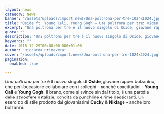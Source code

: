 ```yaml
---
layout: news
category: News
banner: "/assets/uploads/import.news/Una-poltrona-per-tre-1024x1024.jpg"
title: "Oside ft. Young Cali, Young Gogh – Una poltrona per tre: video"
excerpt: "Una poltrona per tre è il nuovo singolo di Oside, giovane rapper bolzanino, che per l’occasione collaborare con i colleghi – nonchè concittadini – Young Cali e Young Gogh. Il brano, come si evince sin dal titolo, è una parodia delle atmosfere natalizie, condita da punchline e rime dessicranti. Un esercizio di stile prodotto dai giovanissimi [&hellip"
quote: ""
description: "Una poltrona per tre è il nuovo singolo di Oside, giovane rapper bolzanino, che per l’occasione collaborare con i colleghi – nonchè concittadini – Young Cali e Young Gogh. Il brano, come si evince sin dal titolo, è una parodia delle atmosfere natalizie, condita da punchline e rime dessicranti. Un esercizio di stile prodotto dai giovanissimi [&hellip"
keywords: ""
date: 2018-12-29T00:00:00.000+01:00
author: "Riccardo Primavera"
cover: "/assets/uploads/import.news/Una-poltrona-per-tre-1024x1024.jpg"
pagination:
  enabled: true

---
```


_Una poltrona per tre_ è il nuovo singolo di **Oside**, giovane rapper bolzanino, che per l’occasione collaborare con i colleghi – nonchè concittadini – **Young Cali** e **Young Gogh**. Il brano, come si evince sin dal titolo, è una parodia delle atmosfere natalizie, condita da punchline e rime dessicranti. Un esercizio di stile prodotto dai giovanissimi **Cucky** & **Niklage** – anche loro bolzanini.